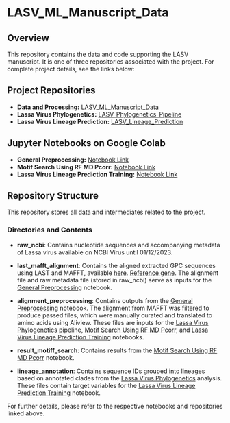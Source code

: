 # LASV_ML_Manuscript_Data

## Overview
This repository contains the data and code supporting the LASV manuscript. It is one of three repositories associated with the project. For complete project details, see the links below:

## Project Repositories
- **Data and Processing:** [LASV_ML_Manuscript_Data](https://github.com/JoiRichi/LASV_ML_manuscript_data)
- **Lassa Virus Phylogenetics:** [LASV_Phylogenetics_Pipeline](https://github.com/JoiRichi/LASV_phylogenetics_pipeline)
- **Lassa Virus Lineage Prediction:** [LASV_Lineage_Prediction](https://github.com/JoiRichi/LASV_lineage_pred)

## Jupyter Notebooks on Google Colab
- **General Preprocessing:** [Notebook Link](https://colab.research.google.com/drive/1JOgS2-dDoQ7OPHPcXm3AIBDnGQAFxIyR)
- **Motif Search Using RF MD Pcorr:** [Notebook Link](https://colab.research.google.com/drive/1M1yYB65MOWUpMYcn24Jfm6jvZZ13QJ6l)
- **Lassa Virus Lineage Prediction Training:** [Notebook Link](https://colab.research.google.com/drive/1G0lEjuvPR07bcb181Rfhm-S0WenMFSmR)

## Repository Structure
This repository stores all data and intermediates related to the project.

### Directories and Contents

- **raw_ncbi**: Contains nucleotide sequences and accompanying metadata of Lassa virus  available on NCBI Virus until 01/12/2023.
  
- **last_mafft_alignment**: Contains the aligned extracted GPC sequences using LAST and MAFFT, available [here](https://mafft.cbrc.jp/alignment/server/specificregion-last.html). [Reference gene](https://github.com/JoiRichi/LASV_phylogenetics_pipeline/blob/main/config/gly_ref_LASV.gb). The alignment file and raw metadata file (stored in raw_ncbi) serve as inputs for the [General Preprocessing](https://colab.research.google.com/drive/1JOgS2-dDoQ7OPHPcXm3AIBDnGQAFxIyR) notebook.
  
- **alignment_preprocessing**: Contains outputs from the [General Preprocessing](https://colab.research.google.com/drive/1JOgS2-dDoQ7OPHPcXm3AIBDnGQAFxIyR) notebook. The alignment from MAFFT was filtered to produce passed files, which were manually curated and translated to amino acids using Aliview. These files are inputs for the [Lassa Virus Phylogenetics](https://github.com/JoiRichi/LASV_phylogenetics_pipeline) pipeline, [Motif Search Using RF MD Pcorr](https://colab.research.google.com/drive/1M1yYB65MOWUpMYcn24Jfm6jvZZ13QJ6l), and [Lassa Virus Lineage Prediction Training](https://colab.research.google.com/drive/1G0lEjuvPR07bcb181Rfhm-S0WenMFSmR) notebooks.
  
- **result_motiff_search**: Contains results from the [Motif Search Using RF MD Pcorr](https://colab.research.google.com/drive/1M1yYB65MOWUpMYcn24Jfm6jvZZ13QJ6l) notebook.
  
- **lineage_annotation**: Contains sequence IDs grouped into lineages based on annotated clades from the [Lassa Virus Phylogenetics](https://github.com/JoiRichi/LASV_phylogenetics_pipeline) analysis. These files contain target variables for the [Lassa Virus Lineage Prediction Training](https://colab.research.google.com/drive/1G0lEjuvPR07bcb181Rfhm-S0WenMFSmR) notebook.

For further details, please refer to the respective notebooks and repositories linked above.
